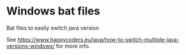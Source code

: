#  Windows bat files

Bat files to easliy switch java version

See <https://www.happycoders.eu/java/how-to-switch-multiple-java-versions-windows/> for more info.
